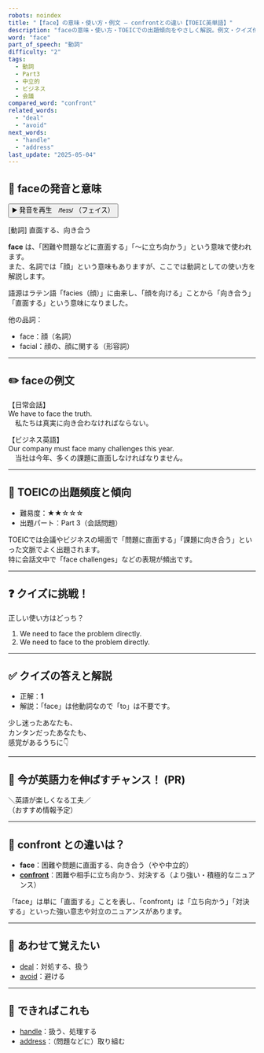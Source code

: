 ```yaml
---
robots: noindex
title: "【face】の意味・使い方・例文 ― confrontとの違い【TOEIC英単語】"
description: "faceの意味・使い方・TOEICでの出題傾向をやさしく解説。例文・クイズ付きでconfrontとの違いもわかりやすく学べます。"
word: "face"
part_of_speech: "動詞"
difficulty: "2"
tags:
  - 動詞
  - Part3
  - 中立的
  - ビジネス
  - 会議
compared_word: "confront"
related_words:
  - "deal"
  - "avoid"
next_words:
  - "handle"
  - "address"
last_update: "2025-05-04"
---
```


## 🔰 faceの発音と意味

<button class="play-audio" onclick="playTTS('face')">
  <span class="play-audio-main">
    ▶️ 発音を再生　/feɪs/
  </span>
  <span class="play-audio-sub">
    （フェイス）
  </span>
</button>

[動詞] 直面する、向き合う

**face** は、「困難や問題などに直面する」「～に立ち向かう」という意味で使われます。  
また、名詞では「顔」という意味もありますが、ここでは動詞としての使い方を解説します。

語源はラテン語「facies（顔）」に由来し、「顔を向ける」ことから「向き合う」「直面する」という意味になりました。

他の品詞：  
- face：顔（名詞）
- facial：顔の、顔に関する（形容詞）

---

## ✏️ faceの例文

【日常会話】  
We have to face the truth.  
　私たちは真実に向き合わなければならない。

【ビジネス英語】  
Our company must face many challenges this year.  
　当社は今年、多くの課題に直面しなければなりません。

---

## 🎯 TOEICの出題頻度と傾向

- 難易度：★★☆☆☆
- 出題パート：Part 3（会話問題）

TOEICでは会議やビジネスの場面で「問題に直面する」「課題に向き合う」といった文脈でよく出題されます。  
特に会話文中で「face challenges」などの表現が頻出です。

---

## ❓ クイズに挑戦！

正しい使い方はどっち？

1. We need to face the problem directly.  
2. We need to face to the problem directly.

---

## ✅ クイズの答えと解説

- 正解：**1**
- 解説：「face」は他動詞なので「to」は不要です。

少し迷ったあなたも、  
カンタンだったあなたも、  
感覚があるうちに👇️

---

## 🚀 今が英語力を伸ばすチャンス！ (PR)

<div class="info-center">
＼英語が楽しくなる工夫／<br>  
（おすすめ情報予定）
</div>

---

## 🤔  confront との違いは？

- **face**：困難や問題に直面する、向き合う（やや中立的）
- **[confront](/word/confront/)**：困難や相手に立ち向かう、対決する（より強い・積極的なニュアンス）

「face」は単に「直面する」ことを表し、「confront」は「立ち向かう」「対決する」といった強い意志や対立のニュアンスがあります。

---

## 🧩 あわせて覚えたい

- [deal](/word/deal/)：対処する、扱う
- [avoid](/word/avoid/)：避ける

---

## 📖 できればこれも

- [handle](/word/handle/)：扱う、処理する
- [address](/word/address/)：（問題などに）取り組む


<!-- cvid: aid25_bid25 -->
